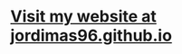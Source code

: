 <!-- ### <h1>Visit my website at [jordimas96.github.io](https://jordimas96.github.io/)</h1> -->

### <h1>[Visit my website at<br>jordimas96.github.io](https://jordimas96.github.io/)</h1>

<!--
**jordimas96/jordimas96** is a ✨ _special_ ✨ repository because its `README.md` (this file) appears on your GitHub profile.

Here are some ideas to get you started:

- 🔭 I’m currently working on ...
- 🌱 I’m currently learning ...
- 👯 I’m looking to collaborate on ...
- 🤔 I’m looking for help with ...
- 💬 Ask me about ...
- 📫 How to reach me: ...
- ⚡ Fun fact: ...
-->

